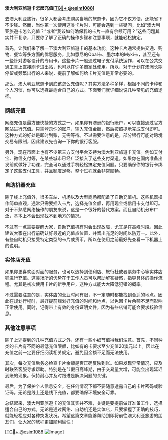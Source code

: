 **澳大利亚旅遊卡怎麽充值[[TG💪+ @esim1088](https://t.me/s/esim1088)]**

去澳大利亚旅行，很多人都会考虑购买当地的旅遊卡，因为它不仅方便，还能省下不少钱。然而，当你第一次使用这类卡片时，可能会遇到一些疑问，比如“澳大利亚旅遊卡怎么充值？”或者“我该如何确保我的卡片一直有余额可用？”这些问题其实并不复杂，只要你了解了正确的操作步骤和注意事项，就能轻松搞定。

首先，让我们来了解一下澳大利亚旅遊卡的基本功能。这种卡片通常提供交通、购物、餐饮等多方面的优惠服务，比如悉尼的Opal卡、墨尔本的Myki卡，甚至还有一些针对游客设计的专用卡。这些卡片一般通过电子支付系统运作，可以在公共交通工具上直接刷卡进出站，也可以在许多商家处使用。所以，对于计划在澳洲长期停留或频繁出行的人来说，提前了解如何给卡片充值是非常必要的。

那么，澳大利亚旅遊卡到底该怎么充值呢？其实方法多种多样，根据不同的卡种和个人习惯，你可以选择最适合自己的方式。下面我们就详细说说几种常见的充值途径。

### 网络充值

网络充值是最方便快捷的方式之一。如果你有澳洲的银行账户，可以直接通过官方网站进行充值。只需登录你的账户，输入充值金额，然后按照提示完成支付即可。这种方式的好处是即时到账，无需等待。不过需要注意的是，部分银行可能对跨境交易有限制，因此建议先咨询一下你的银行客服。

另外，现在市面上也有不少第三方支付平台支持为澳大利亚旅遊卡充值。例如支付宝、微信支付等，在某些城市已经广泛接入了这些支付渠道。如果你在国内准备出发前就做好了功课，完全可以通过手机轻松搞定充值问题。只要确保你的银行卡绑定了这些支付工具，并且额度足够，整个过程就会非常顺畅。

### 自助机器充值

除了线上充值外，很多车站、机场以及大型商场都配备了自助充值机。这些机器操作简单直观，通常只需要插入卡片，选择充值金额，再用现金或信用卡支付即可。对于不熟悉网络操作的朋友来说，这是一个很好的替代方案。而且自助机分布广泛，基本上不会出现找不到地方的情况。

不过有一点需要提醒大家，自助充值机有时会出现故障，尤其是在高峰时段。因此建议大家在出行前确认好最近的充值点位置，并留出充足的时间以防万一。此外，有些自助机只接受特定类型的卡片或货币，所以在使用之前最好先查看一下机器上的说明。

### 实体店充值

如果你更喜欢面对面的服务，也可以选择到便利店、旅行社或者票务中心等实体店铺进行充值。这类场所的优势在于工作人员可以帮助解答疑惑，指导具体的操作流程。尤其是初次使用卡片的新手用户，这种方式能大大降低犯错的概率。

不过需要注意的是，实体店的营业时间有限，不一定随时都能找到合适的地点。因此在规划行程时，最好提前规划好充值的时间和地点，以免因卡片余额不足而影响正常使用。同时，记得带上有效的身份证明文件，因为有些店铺可能会要求核验信息。

### 其他注意事项

除了上述提到的几种充值方式之外，还有一些小细节值得我们注意。首先，不同种类的卡片有不同的最低充值限额，比如有的卡要求至少充值20澳元以上。因此在充值之前一定要仔细阅读相关规定，避免因金额不足而无法使用。

其次，每次充值后务必检查卡片余额是否正确反映到账。如果发现异常情况，应及时联系客服寻求帮助。特别是在节假日高峰期，由于交易量大增，可能会出现延迟到账的现象。保持耐心并及时跟进是解决问题的关键。

最后，为了保护个人信息安全，在任何情况下都不要随意透露自己的卡片密码或验证码。无论是线上还是线下充值，都要确保环境安全可靠。

总结起来，澳大利亚旅遊卡的充值其实并不难，关键是要提前做好准备工作，选择适合自己的方式。无论是通过网络、自助机还是实体店，只要掌握了正确的技巧，就能轻松应对各种突发状况。希望这篇文章能够帮助到即将前往澳大利亚旅游的朋友们，让大家的旅程更加顺利愉快！

[[TG💪+ @esim1088](https://t.me/s/esim1088) ![Image](https://i.postimg.cc/4NQfJmqS/Snipaste-2025-05-13-00-14-12.png)]